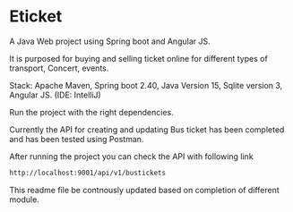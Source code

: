 # Eticket

A Java Web project using Spring boot and Angular JS. 

It is purposed for buying and selling ticket online for different types of transport, Concert, events. 

Stack: Apache Maven, Spring boot 2.40, Java Version 15, Sqlite version 3, Angular JS. (IDE: IntelliJ) 

Run the project with the right dependencies. 

Currently the API for creating and updating  Bus ticket has been completed and has been tested using Postman. 

After running the project you can check the API with following link

```bash
http://localhost:9001/api/v1/bustickets
```
This readme file be contnously updated based on completion of different module. 
